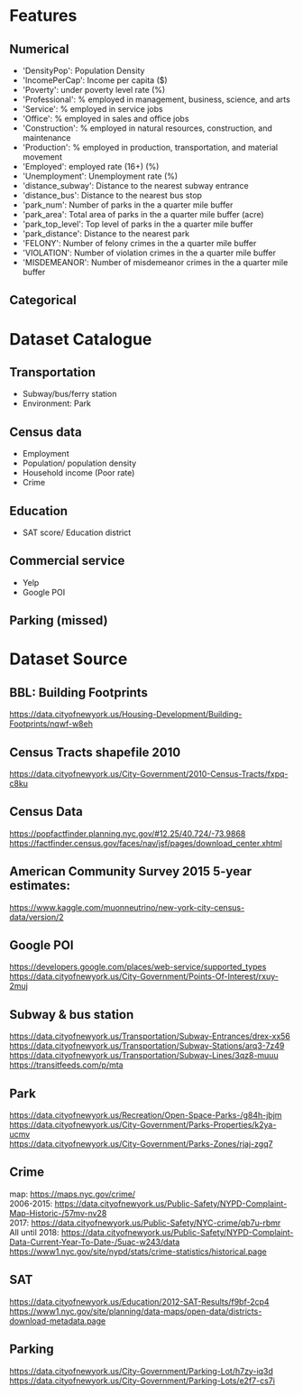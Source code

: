 # Features
## Numerical
- 'DensityPop': Population Density
- 'IncomePerCap': Income per capita ($)
- 'Poverty': under poverty level rate (%)
- 'Professional': % employed in management, business, science, and arts
- 'Service': % employed in service jobs
- 'Office': % employed in sales and office jobs
- 'Construction': % employed in natural resources, construction, and maintenance
- 'Production': % employed in production, transportation, and material movement
- 'Employed': employed rate (16+) (%)
- 'Unemployment': Unemployment rate (%)
- 'distance_subway': Distance to the nearest subway entrance
- 'distance_bus': Distance to the nearest bus stop
- 'park_num': Number of parks in the a quarter mile buffer
- 'park_area': Total area of parks in the a quarter mile buffer (acre)
- 'park_top_level': Top level of parks in the a quarter mile buffer
- 'park_distance': Distance to the nearest park
- 'FELONY': Number of felony crimes in the a quarter mile buffer
- 'VIOLATION': Number of violation crimes in the a quarter mile buffer
- 'MISDEMEANOR': Number of misdemeanor crimes in the a quarter mile buffer

## Categorical



# Dataset Catalogue
## Transportation
- Subway/bus/ferry station
- Environment: Park

## Census data
- Employment
- Population/ population density
- Household income (Poor rate)
- Crime

## Education
- SAT score/ Education district

## Commercial service
- Yelp
- Google POI

## Parking (missed)


# Dataset Source
## BBL: Building Footprints
https://data.cityofnewyork.us/Housing-Development/Building-Footprints/nqwf-w8eh

## Census Tracts shapefile 2010
https://data.cityofnewyork.us/City-Government/2010-Census-Tracts/fxpq-c8ku

## Census Data
https://popfactfinder.planning.nyc.gov/#12.25/40.724/-73.9868  
https://factfinder.census.gov/faces/nav/jsf/pages/download_center.xhtml

## American Community Survey 2015 5-year estimates:
https://www.kaggle.com/muonneutrino/new-york-city-census-data/version/2

## Google POI
https://developers.google.com/places/web-service/supported_types  
https://data.cityofnewyork.us/City-Government/Points-Of-Interest/rxuy-2muj

## Subway & bus station
https://data.cityofnewyork.us/Transportation/Subway-Entrances/drex-xx56  
https://data.cityofnewyork.us/Transportation/Subway-Stations/arq3-7z49  
https://data.cityofnewyork.us/Transportation/Subway-Lines/3qz8-muuu
https://transitfeeds.com/p/mta

## Park
https://data.cityofnewyork.us/Recreation/Open-Space-Parks-/g84h-jbjm  
https://data.cityofnewyork.us/City-Government/Parks-Properties/k2ya-ucmv  
https://data.cityofnewyork.us/City-Government/Parks-Zones/rjaj-zgq7

## Crime
map: https://maps.nyc.gov/crime/  
2006-2015: https://data.cityofnewyork.us/Public-Safety/NYPD-Complaint-Map-Historic-/57mv-nv28  
2017: https://data.cityofnewyork.us/Public-Safety/NYC-crime/qb7u-rbmr  
All until 2018: https://data.cityofnewyork.us/Public-Safety/NYPD-Complaint-Data-Current-Year-To-Date-/5uac-w243/data  
https://www1.nyc.gov/site/nypd/stats/crime-statistics/historical.page

## SAT
https://data.cityofnewyork.us/Education/2012-SAT-Results/f9bf-2cp4  
https://www1.nyc.gov/site/planning/data-maps/open-data/districts-download-metadata.page

## Parking
https://data.cityofnewyork.us/City-Government/Parking-Lot/h7zy-iq3d  
https://data.cityofnewyork.us/City-Government/Parking-Lots/e2f7-cs7i
